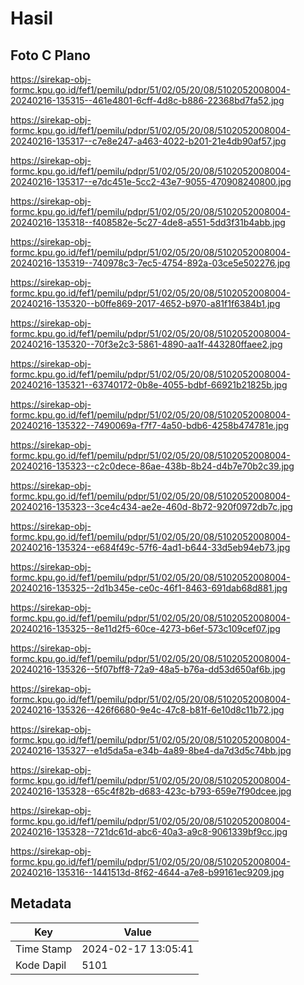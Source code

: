 # Hasil

## Foto C Plano

https://sirekap-obj-formc.kpu.go.id/fef1/pemilu/pdpr/51/02/05/20/08/5102052008004-20240216-135315--461e4801-6cff-4d8c-b886-22368bd7fa52.jpg

https://sirekap-obj-formc.kpu.go.id/fef1/pemilu/pdpr/51/02/05/20/08/5102052008004-20240216-135317--c7e8e247-a463-4022-b201-21e4db90af57.jpg

https://sirekap-obj-formc.kpu.go.id/fef1/pemilu/pdpr/51/02/05/20/08/5102052008004-20240216-135317--e7dc451e-5cc2-43e7-9055-470908240800.jpg

https://sirekap-obj-formc.kpu.go.id/fef1/pemilu/pdpr/51/02/05/20/08/5102052008004-20240216-135318--f408582e-5c27-4de8-a551-5dd3f31b4abb.jpg

https://sirekap-obj-formc.kpu.go.id/fef1/pemilu/pdpr/51/02/05/20/08/5102052008004-20240216-135319--740978c3-7ec5-4754-892a-03ce5e502276.jpg

https://sirekap-obj-formc.kpu.go.id/fef1/pemilu/pdpr/51/02/05/20/08/5102052008004-20240216-135320--b0ffe869-2017-4652-b970-a81f1f6384b1.jpg

https://sirekap-obj-formc.kpu.go.id/fef1/pemilu/pdpr/51/02/05/20/08/5102052008004-20240216-135320--70f3e2c3-5861-4890-aa1f-443280ffaee2.jpg

https://sirekap-obj-formc.kpu.go.id/fef1/pemilu/pdpr/51/02/05/20/08/5102052008004-20240216-135321--63740172-0b8e-4055-bdbf-66921b21825b.jpg

https://sirekap-obj-formc.kpu.go.id/fef1/pemilu/pdpr/51/02/05/20/08/5102052008004-20240216-135322--7490069a-f7f7-4a50-bdb6-4258b474781e.jpg

https://sirekap-obj-formc.kpu.go.id/fef1/pemilu/pdpr/51/02/05/20/08/5102052008004-20240216-135323--c2c0dece-86ae-438b-8b24-d4b7e70b2c39.jpg

https://sirekap-obj-formc.kpu.go.id/fef1/pemilu/pdpr/51/02/05/20/08/5102052008004-20240216-135323--3ce4c434-ae2e-460d-8b72-920f0972db7c.jpg

https://sirekap-obj-formc.kpu.go.id/fef1/pemilu/pdpr/51/02/05/20/08/5102052008004-20240216-135324--e684f49c-57f6-4ad1-b644-33d5eb94eb73.jpg

https://sirekap-obj-formc.kpu.go.id/fef1/pemilu/pdpr/51/02/05/20/08/5102052008004-20240216-135325--2d1b345e-ce0c-46f1-8463-691dab68d881.jpg

https://sirekap-obj-formc.kpu.go.id/fef1/pemilu/pdpr/51/02/05/20/08/5102052008004-20240216-135325--8e11d2f5-60ce-4273-b6ef-573c109cef07.jpg

https://sirekap-obj-formc.kpu.go.id/fef1/pemilu/pdpr/51/02/05/20/08/5102052008004-20240216-135326--5f07bff8-72a9-48a5-b76a-dd53d650af6b.jpg

https://sirekap-obj-formc.kpu.go.id/fef1/pemilu/pdpr/51/02/05/20/08/5102052008004-20240216-135326--426f6680-9e4c-47c8-b81f-6e10d8c11b72.jpg

https://sirekap-obj-formc.kpu.go.id/fef1/pemilu/pdpr/51/02/05/20/08/5102052008004-20240216-135327--e1d5da5a-e34b-4a89-8be4-da7d3d5c74bb.jpg

https://sirekap-obj-formc.kpu.go.id/fef1/pemilu/pdpr/51/02/05/20/08/5102052008004-20240216-135328--65c4f82b-d683-423c-b793-659e7f90dcee.jpg

https://sirekap-obj-formc.kpu.go.id/fef1/pemilu/pdpr/51/02/05/20/08/5102052008004-20240216-135328--721dc61d-abc6-40a3-a9c8-9061339bf9cc.jpg

https://sirekap-obj-formc.kpu.go.id/fef1/pemilu/pdpr/51/02/05/20/08/5102052008004-20240216-135316--1441513d-8f62-4644-a7e8-b99161ec9209.jpg


## Metadata

| Key        | Value               |
| ---------- | ------------------- |
| Time Stamp | 2024-02-17 13:05:41 |
| Kode Dapil | 5101                |



